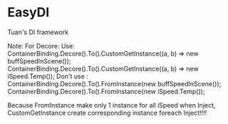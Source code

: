 # EasyDI
Tuan's DI framework

Note: 
  For Decore:
        Use:
          ContainerBinding.Decore<iSpeed>().To<buffSpeedInScene>().CustomGetInstance((a, b) => new buffSpeedInScene());
          ContainerBinding.Decore<iSpeed>().To<buffSpeed>().CustomGetInstance((a, b) => new iSpeed.Temp());
        Don't use :
          ContainerBinding.Decore<iSpeed>().To<buffSpeedInScene>().FromInstance(new buffSpeedInScene());
          ContainerBinding.Decore<iSpeed>().To<buffSpeed>().FromInstance(new iSpeed.Temp());

Because FromInstance make only 1 instance for all iSpeed when Inject, CustomGetInstance create corresponding instance foreach Inject!!!!
